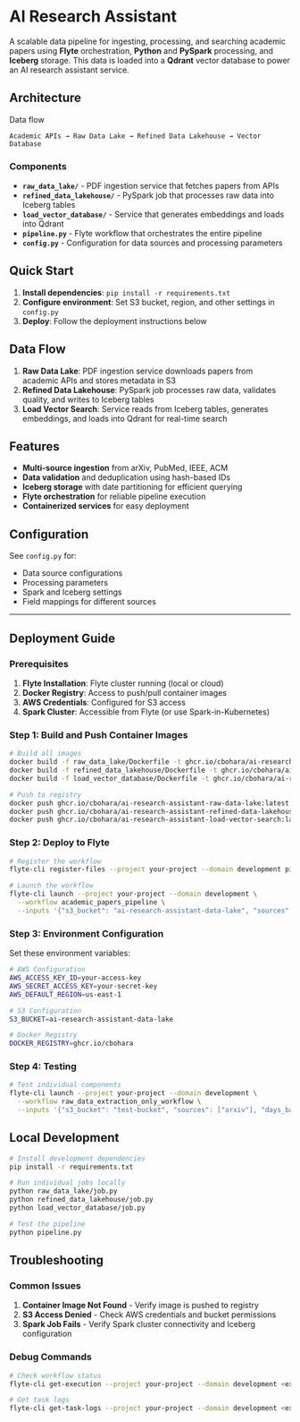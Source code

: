 # AI Research Assistant 

A scalable data pipeline for ingesting, processing, and searching academic papers using **Flyte** orchestration, **Python** and **PySpark** processing, and **Iceberg** storage. This data is loaded into a **Qdrant** vector database to power an AI research assistant service.

## Architecture

Data flow
```
Academic APIs → Raw Data Lake → Refined Data Lakehouse → Vector Database
```

### Components

- **`raw_data_lake/`** - PDF ingestion service that fetches papers from APIs
- **`refined_data_lakehouse/`** - PySpark job that processes raw data into Iceberg tables  
- **`load_vector_database/`** - Service that generates embeddings and loads into Qdrant
- **`pipeline.py`** - Flyte workflow that orchestrates the entire pipeline
- **`config.py`** - Configuration for data sources and processing parameters

## Quick Start

1. **Install dependencies**: `pip install -r requirements.txt`
2. **Configure environment**: Set S3 bucket, region, and other settings in `config.py`
3. **Deploy**: Follow the deployment instructions below

## Data Flow

1. **Raw Data Lake**: PDF ingestion service downloads papers from academic APIs and stores metadata in S3
2. **Refined Data Lakehouse**: PySpark job processes raw data, validates quality, and writes to Iceberg tables
3. **Load Vector Search**: Service reads from Iceberg tables, generates embeddings, and loads into Qdrant for real-time search

## Features

- **Multi-source ingestion** from arXiv, PubMed, IEEE, ACM
- **Data validation** and deduplication using hash-based IDs
- **Iceberg storage** with date partitioning for efficient querying
- **Flyte orchestration** for reliable pipeline execution
- **Containerized services** for easy deployment

## Configuration

See `config.py` for:
- Data source configurations
- Processing parameters
- Spark and Iceberg settings
- Field mappings for different sources

---

## Deployment Guide

### Prerequisites

1. **Flyte Installation**: Flyte cluster running (local or cloud)
2. **Docker Registry**: Access to push/pull container images
3. **AWS Credentials**: Configured for S3 access
4. **Spark Cluster**: Accessible from Flyte (or use Spark-in-Kubernetes)

### Step 1: Build and Push Container Images

```bash
# Build all images
docker build -f raw_data_lake/Dockerfile -t ghcr.io/cbohara/ai-research-assistant-raw-data-lake:latest .
docker build -f refined_data_lakehouse/Dockerfile -t ghcr.io/cbohara/ai-research-assistant-refined-data-lakehouse:latest .
docker build -f load_vector_database/Dockerfile -t ghcr.io/cbohara/ai-research-assistant-load-vector-search:latest .

# Push to registry
docker push ghcr.io/cbohara/ai-research-assistant-raw-data-lake:latest
docker push ghcr.io/cbohara/ai-research-assistant-refined-data-lakehouse:latest
docker push ghcr.io/cbohara/ai-research-assistant-load-vector-search:latest
```

### Step 2: Deploy to Flyte

```bash
# Register the workflow
flyte-cli register-files --project your-project --domain development pipeline.py

# Launch the workflow
flyte-cli launch --project your-project --domain development \
  --workflow academic_papers_pipeline \
  --inputs '{"s3_bucket": "ai-research-assistant-data-lake", "sources": ["arxiv", "pubmed"], "days_back": 7}'
```

### Step 3: Environment Configuration

Set these environment variables:

```bash
# AWS Configuration
AWS_ACCESS_KEY_ID=your-access-key
AWS_SECRET_ACCESS_KEY=your-secret-key
AWS_DEFAULT_REGION=us-east-1

# S3 Configuration
S3_BUCKET=ai-research-assistant-data-lake

# Docker Registry
DOCKER_REGISTRY=ghcr.io/cbohara
```

### Step 4: Testing

```bash
# Test individual components
flyte-cli launch --project your-project --domain development \
  --workflow raw_data_extraction_only_workflow \
  --inputs '{"s3_bucket": "test-bucket", "sources": ["arxiv"], "days_back": 1}'
```

## Local Development

```bash
# Install development dependencies
pip install -r requirements.txt

# Run individual jobs locally
python raw_data_lake/job.py
python refined_data_lakehouse/job.py
python load_vector_database/job.py

# Test the pipeline
python pipeline.py
```

## Troubleshooting

### Common Issues

1. **Container Image Not Found** - Verify image is pushed to registry
2. **S3 Access Denied** - Check AWS credentials and bucket permissions
3. **Spark Job Fails** - Verify Spark cluster connectivity and Iceberg configuration

### Debug Commands

```bash
# Check workflow status
flyte-cli get-execution --project your-project --domain development <execution-id>

# Get task logs
flyte-cli get-task-logs --project your-project --domain development <execution-id> <task-id>
```
